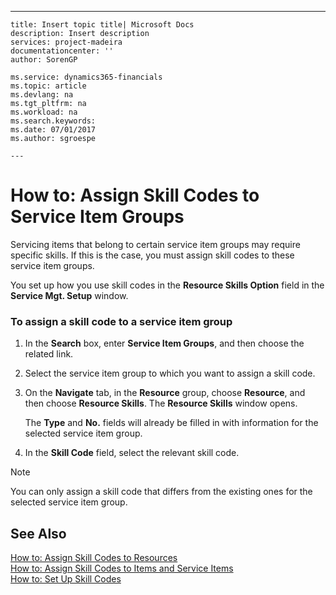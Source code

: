 ---
    title: Insert topic title| Microsoft Docs
    description: Insert description
    services: project-madeira
    documentationcenter: ''
    author: SorenGP

    ms.service: dynamics365-financials
    ms.topic: article
    ms.devlang: na
    ms.tgt_pltfrm: na
    ms.workload: na
    ms.search.keywords:
    ms.date: 07/01/2017
    ms.author: sgroespe

    ---
# How to: Assign Skill Codes to Service Item Groups
Servicing items that belong to certain service item groups may require specific skills. If this is the case, you must assign skill codes to these service item groups.  
  
 You set up how you use skill codes in the **Resource Skills Option** field in the **Service Mgt. Setup** window.  
  
### To assign a skill code to a service item group  
  
1.  In the **Search** box, enter **Service Item Groups**, and then choose the related link.  
  
2.  Select the service item group to which you want to assign a skill code.  
  
3.  On the **Navigate** tab, in the **Resource** group, choose **Resource**, and then choose **Resource Skills**. The **Resource Skills** window opens.  
  
     The **Type** and **No.** fields will already be filled in with information for the selected service item group.  
  
4.  In the **Skill Code** field, select the relevant skill code.  
  
> [!NOTE]  
>  You can only assign a skill code that differs from the existing ones for the selected service item group.  
  
## See Also  
 [How to: Assign Skill Codes to Resources](../how-to-assign-skill-codes-to-resources.md)   
 [How to: Assign Skill Codes to Items and Service Items](../how-to-assign-skill-codes-to-items-and-service-items.md)   
 [How to: Set Up Skill Codes](../how-to-set-up-skill-codes.md)